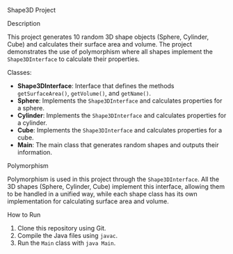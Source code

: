 Shape3D Project

Description

This project generates 10 random 3D shape objects (Sphere, Cylinder, Cube) and calculates their surface area and volume. The project demonstrates the use of polymorphism where all shapes implement the `Shape3DInterface` to calculate their properties.

Classes:

- **Shape3DInterface**: Interface that defines the methods `getSurfaceArea()`, `getVolume()`, and `getName()`.
- **Sphere**: Implements the `Shape3DInterface` and calculates properties for a sphere.
- **Cylinder**: Implements the `Shape3DInterface` and calculates properties for a cylinder.
- **Cube**: Implements the `Shape3DInterface` and calculates properties for a cube.
- **Main**: The main class that generates random shapes and outputs their information.

Polymorphism

Polymorphism is used in this project through the `Shape3DInterface`. All the 3D shapes (Sphere, Cylinder, Cube) implement this interface, allowing them to be handled in a unified way, while each shape class has its own implementation for calculating surface area and volume.

 How to Run

1. Clone this repository using Git.
2. Compile the Java files using `javac`.
3. Run the `Main` class with `java Main`.
